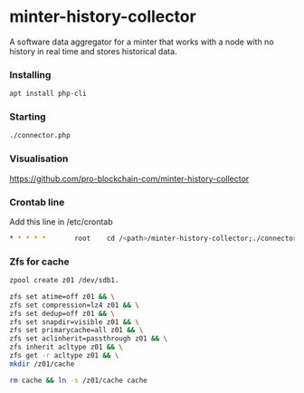 # minter-history-collector
A software data aggregator for a minter that works with a node with no history in real time and stores historical data.

### Installing

```bash
apt install php-cli
```

### Starting
```bash
./connector.php
```

### Visualisation

https://github.com/pro-blockchain-com/minter-history-collector

### Crontab line

Add this line in /etc/crontab
```bash
* * * * *       root    cd /<path>/minter-history-collector;./connector.php > connector.log 2>&1
```


### Zfs for cache
```bash
zpool create z01 /dev/sdb1.
```

```bash
zfs set atime=off z01 && \
zfs set compression=lz4 z01 && \
zfs set dedup=off z01 && \
zfs set snapdir=visible z01 && \
zfs set primarycache=all z01 && \
zfs set aclinherit=passthrough z01 && \
zfs inherit acltype z01 && \
zfs get -r acltype z01 && \
mkdir /z01/cache

rm cache && ln -s /z01/cache cache
```
